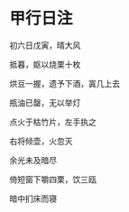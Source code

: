    

# 甲行日注

初六日戊寅，晴大风

抵暮，妪以烧栗十枚

烘豆一握，遗予下酒，寘几上去

  

瓶油已罄，无以举灯

点火于枯竹片，左手执之

右将倾壶，火忽灭

  

余光未及暗尽

倚短窗下嚼四栗，饮三瓯

暗中扪床而寝